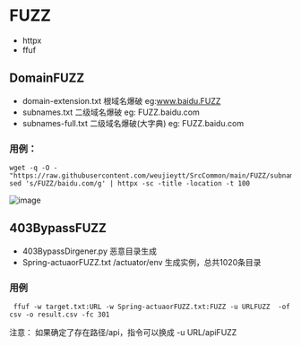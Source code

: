# FUZZ

- httpx
- ffuf

## DomainFUZZ
  - domain-extension.txt 根域名爆破 eg:www.baidu.FUZZ
  - subnames.txt 二级域名爆破 eg: FUZZ.baidu.com
  - subnames-full.txt 二级域名爆破(大字典) eg: FUZZ.baidu.com
 ### 用例：
  ```
  wget -q -O - "https://raw.githubusercontent.com/weujieytt/SrcCommon/main/FUZZ/subnames.txt"| sed 's/FUZZ/baidu.com/g' | httpx -sc -title -location -t 100
  ```
 ![image](https://user-images.githubusercontent.com/70327097/145672111-e1f94b68-6cdd-4c00-bb47-a02ddaa576f5.png)
 
## 403BypassFUZZ
  - 403BypassDirgener.py  恶意目录生成
  - Spring-actuaorFUZZ.txt /actuator/env 生成实例，总共1020条目录
### 用例
 ```
  ffuf -w target.txt:URL -w Spring-actuaorFUZZ.txt:FUZZ -u URLFUZZ  -of csv -o result.csv -fc 301
 ```
  注意：
     如果确定了存在路径/api，指令可以换成 -u URL/apiFUZZ


